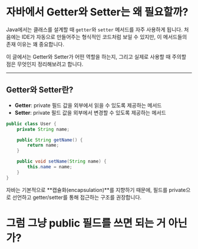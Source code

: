 # 자바에서 Getter와 Setter는 왜 필요할까?

Java에서는 클래스를 설계할 때 `getter`와 `setter` 메서드를 자주 사용하게 됩니다.
처음에는 IDE가 자동으로 만들어주는 형식적인 코드처럼 보일 수 있지만, 이 메서드들의 존재 이유는 꽤 중요합니다.

이 글에서는 Getter와 Setter가 어떤 역할을 하는지, 그리고 실제로 사용할 때 주의할 점은 무엇인지 정리해보려고 합니다.

---

## Getter와 Setter란?

- **Getter**: private 필드 값을 외부에서 읽을 수 있도록 제공하는 메서드  
- **Setter**: private 필드 값을 외부에서 변경할 수 있도록 제공하는 메서드

```java
public class User {
    private String name;

    public String getName() {
        return name;
    }

    public void setName(String name) {
        this.name = name;
    }
}
```

자바는 기본적으로 **캡슐화(encapsulation)**를 지향하기 때문에, 필드를 private으로 선언하고 getter/setter를 통해 접근하는 구조를 권장합니다.

# 그럼 그냥 public 필드를 쓰면 되는 거 아닌가?


